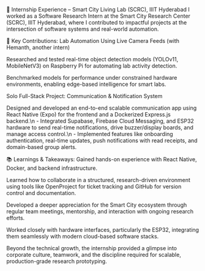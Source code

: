 🧠 Internship Experience – Smart City Living Lab (SCRC), IIIT Hyderabad
I worked as a Software Research Intern at the Smart City Research Center (SCRC), IIIT Hyderabad, where I contributed to impactful projects at the intersection of software systems and real-world automation.

🔬 Key Contributions:
Lab Automation Using Live Camera Feeds (with Hemanth, another intern)

Researched and tested real-time object detection models (YOLOv11, MobileNetV3) on Raspberry Pi for automating lab activity detection.

Benchmarked models for performance under constrained hardware environments, enabling edge-based intelligence for smart labs.

Solo Full-Stack Project: Communication & Notification System

Designed and developed an end-to-end scalable communication app using React Native (Expo) for the frontend and a Dockerized Express.js backend.\n - Integrated Supabase, Firebase Cloud Messaging, and ESP32 hardware to send real-time notifications, drive buzzer/display boards, and manage access control.\n - Implemented features like onboarding authentication, real-time updates, push notifications with read receipts, and domain-based group alerts.

📚 Learnings & Takeaways:
Gained hands-on experience with React Native, Docker, and backend infrastructure.

Learned how to collaborate in a structured, research-driven environment using tools like OpenProject for ticket tracking and GitHub for version control and documentation.

Developed a deeper appreciation for the Smart City ecosystem through regular team meetings, mentorship, and interaction with ongoing research efforts.

Worked closely with hardware interfaces, particularly the ESP32, integrating them seamlessly with modern cloud-based software stacks.

Beyond the technical growth, the internship provided a glimpse into corporate culture, teamwork, and the discipline required for scalable, production-grade research prototyping.